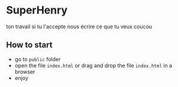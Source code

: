 # SuperHenry

ton travail si tu l'accepte nous écrire ce que tu veux
coucou 

## How to start

* go to `public` folder
* open the file `index.html` or drag and drop the file `index.html` in a browser
* enjoy
